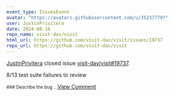 ```yaml
---
event_type: IssuesEvent
avatar: "https://avatars.githubusercontent.com/u/35237779?"
user: JustinPrivitera
date: 2024-08-16
repo_name: visit-dav/visit
html_url: https://github.com/visit-dav/visit/issues/19737
repo_url: https://github.com/visit-dav/visit
---
```


<a href='https://github.com/JustinPrivitera' target='_blank'>JustinPrivitera</a> closed issue <a href='https://github.com/visit-dav/visit/issues/19737' target='_blank'>visit-dav/visit#19737</a>.

<p>8/13 test suite failures to review</p><small>### Describe the bug...</small><a href='https://github.com/visit-dav/visit/issues/19737' target='_blank'>View Comment</a>
